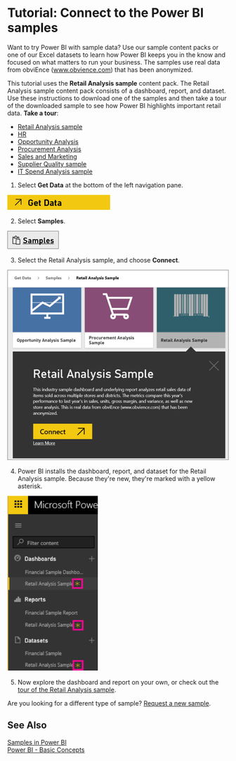﻿<properties
   pageTitle="Tutorial: Connect to the Power BI samples"
   description="Tutorial: Connect to the Power BI samples"
   services="powerbi"
   documentationCenter=""
   authors="mihart"
   manager="mblythe"
   editor=""
   tags="power bi"/>

<tags
   ms.service="powerbi"
   ms.devlang="NA"
   ms.topic="article"
   ms.tgt_pltfrm="NA"
   ms.workload="powerbi"
   ms.date="11/01/2015"
   ms.author="mihart"/>
# Tutorial: Connect to the Power BI samples  

Want to try Power BI with sample data?  Use our sample content packs or one of our Excel datasets to learn how Power BI keeps you in the know and focused on what matters to run your business.  The samples use real data from obviEnce (www.obvience.com) that has been anonymized.

This tutorial uses the **Retail Analysis sample** content pack. The Retail Analysis sample content pack consists of a dashboard, report, and dataset. Use these instructions to download one of the samples and then take a tour of the downloaded sample to see how Power BI highlights important retail data.
   **Take a tour**:

- [Retail Analysis sample](powerbi-sample-retail-analysis-take-a-tour)
- [HR](powerbi-sample-human-resources-take-a-tour)
- [Opportunity Analysis](powerbi-sample-opportunity-analysis-take-a-tour)
- [Procurement Analysis](powerbi-sample-procurement-analysis-take-a-tour)
- [Sales and Marketing](powerbi-sample-sales-and-marketing-take-a-tour)
- [Supplier Quality sample](powerbi-sample-suppllier-quality-analysis-take-a-tour)
- [IT Spend Analysis sample](powerbi-sample-it-spend-analysis-take-a-tour)


1. Select **Get Data** at the bottom of the left navigation pane.

  ![](media/powerbi-service-tutorial-connect-to-samples/PBI_GetData.png)

2. Select **Samples**.

  ![](media/powerbi-service-tutorial-connect-to-samples/PBI_SamplesIcon.png)

3. Select the Retail Analysis sa﻿mple, and choose **Connect**.

  ![](media/powerbi-service-tutorial-connect-to-samples/PBI_SelectRetailAnalSample.png)

4. Power BI installs the dashboard, report, and dataset for the Retail Analysis sample. Because they're new, they're marked with a yellow asterisk.

  ![](media/powerbi-service-tutorial-connect-to-samples/PBI_newSamples.png)

5. Now explore the dashboard and report on your own, or check out the [tour of the Retail Analysis sample](powerbi-sample-retail-analysis-take-a-tour.md).

Are you looking for a different type of sample?  [Request a new sample](http://support.powerbi.com/forums/265200-power-bi/category/91332-samples).


## See Also  
[Samples in Power BI](powerbi-service-dashboards.md)  
[Power BI - Basic Concepts](powerbi-service-basic-concepts.md)  
